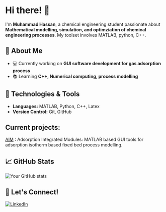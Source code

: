 # Hi there! 👋

I'm **Muhammad Hassan**, a chemical engineering student passionate about **Mathematical modelling, simulation, and optimziation of chemical engineering processes**. 
My toolset involves MATLAB, python, C++.

## 🔹 About Me
- 💻 Currently working on **GUI software development for gas adsorption process**
- 📚 Learning **C++, Numerical computing, process modelling**

## 🔧 Technologies & Tools
- **Languages:** MATLAB, Python, C++, Latex
- **Version Control:** Git, GitHub

## Current projects:
[AIM](https://github.com/Chung-Research-Group/AIM) : Adsorption Integrated Modules: MATLAB based GUI tools for adsorption isotherm based fixed bed process modelling.

## 📈 GitHub Stats
![Your GitHub stats](https://github-readme-stats.vercel.app/api?username=hassan-azizi&show_icons=true&theme=dark)

## 🔗 Let's Connect!
[![LinkedIn](https://img.shields.io/badge/LinkedIn-Profile-blue?style=flat&logo=linkedin)](https://www.linkedin.com/in/mhassanazizi/)  


<!---
hassan-azizi/hassan-azizi is a ✨ special ✨ repository because its `README.md` (this file) appears on your GitHub profile.
You can click the Preview link to take a look at your changes.
--->

